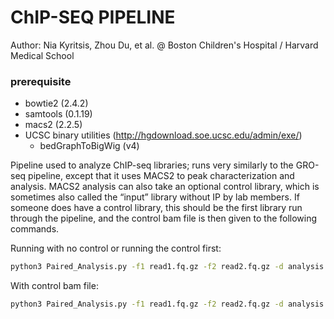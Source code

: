 # ChIP-SEQ PIPELINE

Author: Nia Kyritsis, Zhou Du, et al. @ Boston Children's Hospital / Harvard Medical School


### prerequisite

* bowtie2 (2.4.2)
* samtools (0.1.19)
* macs2 (2.2.5)
* UCSC binary utilities (http://hgdownload.soe.ucsc.edu/admin/exe/)
  * bedGraphToBigWig (v4)


Pipeline used to analyze ChIP-seq libraries; runs very similarly to the GRO-seq pipeline, except that it uses MACS2 to peak characterization and analysis. MACS2 analysis can also take an optional control library, which is sometimes also called the “input” library without IP by lab members. If someone does have a control library, this should be the first library run through the pipeline, and the control bam file is then given to the following commands.

Running with no control or running the control first:
```bash
python3 Paired_Analysis.py -f1 read1.fq.gz -f2 read2.fq.gz -d analysis -o name_of_output_files -g /path_to_bowtie2files --chromInfo /path_to_chromsizes.txt
```

With control bam file:
```bash
python3 Paired_Analysis.py -f1 read1.fq.gz -f2 read2.fq.gz -d analysis -c control_file.bam -o name_of_output_files -g /path_to_bowtie2files --chromInfo /path_to_chromsizes.txt
```


